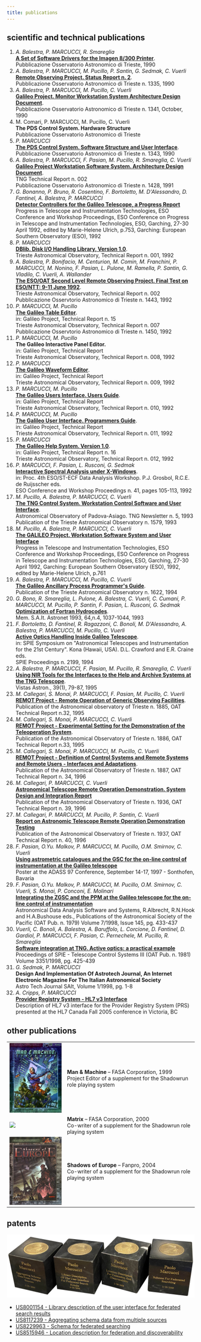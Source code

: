 ```yaml
---
title: publications
---
```

## scientific and technical publications

1.	*A. Balestra, P. MARCUCCI, R. Smareglia*<br/>
<a href="01 - A Set of Software Drivers for the Imagen 8-300 Printer.pdf">**A Set of Software Drivers for the Imagen 8/300 Printer**</a>. <br/>
Pubblicazione Osservatorio Astronomico di Trieste, 1990 
2.	*A. Balestra, P. MARCUCCI, M. Pucillo, P. Santin, G. Sedmak, C. Vuerli*<br/>
<a href="02 - Remote Observing Project. Status Report n. 2.pdf">**Remote Observing Project. Status Report n. 2**</a>. <br/>
Pubblicazione Osservatorio Astronomico di Trieste n. 1335, 1990 
3.	*A. Balestra, P. MARCUCCI, M. Pucillo, C. Vuerli*<br/>
<a href="03 - Galileo Project. Monitor Workstation System Architecture Design Document.pdf">**Galileo Project. Monitor Workstation System Architecture Design Document**</a>. <br/>
Pubblicazione Osservatorio Astronomico di Trieste n. 1341, October, 1990 
4.	M. Comari, P. MARCUCCI, M. Pucillo, C. Vuerli<br/>
**The PDS Control System. Hardware Structure**<br/>
Pubblicazione Osservatorio Astronomico di Trieste
5.	*P. MARCUCCI*<br/>
<a href="05 - The PDS Control System. Software Structure and User Interface.pdf">**The PDS Control System. Software Structure and User Interface**</a>.<br/>
Pubblicazione Osservatorio Astronomico di Trieste n. 1343, 1990 
6.	*A. Balestra, P. MARCUCCI, F. Pasian, M. Pucillo, R. Smareglia, C. Vuerli*<br/>
<a href="06 - Galileo Project Workstation Software System. Architecture Design Document.pdf">**Galileo Project Workstation Software System. Architecture Design Document**</a>.<br/>
TNG Technical Report n. 002<br/>
Pubblicazione Osservatorio Astronomico di Trieste n. 1428, 1991 
7.	*G. Bonanno, P. Bruno, R. Cosentino, F. Bortoletto, M. D'Alessandro, D. Fantinel, A. Balestra, P. MARCUCCI*<br/>
<a href="07 - Detector Controllers for the Galileo Telescope, a Progress Report.pdf">**Detector Controllers for the Galileo Telescope, a Progress Report**</a> <br/>
Progress in Telescope and Instrumentation Technologies, ESO Conference and Workshop Proceedings, ESO Conference on Progress in Telescope and Instrumentation Technologies, ESO, Garching, 27-30 April 1992, edited by Marie-Helene Ulrich, p.753, Garching: European Southern Observatory (ESO), 1992 
8.	*P. MARCUCCI*<br/>
<a href="08 - DBlib. Disk IO Handling Library, version 1.0.pdf">**DBlib. Disk I/O Handling Library, Version 1.0**</a>.<br/>
Trieste Astronomical Observatory, Technical Report n. 001, 1992 
9.	*A. Balestra, P. Bonifacio, M. Centurion, M. Comin, M. Franchini, P. MARCUCCI, M. Nonino, F. Pasian, L. Pulone, M. Ramella, P. Santin, G. Vladilo, C. Vuerli, A. Wallander*<br/>
<a href="09 - The ESOOAT Second Level Remote Observing Project. Final Test on ESONTT 9-11 June 1992.pdf">**The ESO/OAT Second Level Remote Observing Project. Final Test on ESO/NTT: 9-11 June 1992**</a>.<br/>
Trieste Astronomical Observatory, Technical Report n. 002<br/>
Pubblicazione Osservtorio Astronomico di Trieste n. 1443, 1992 
10.	*P. MARCUCCI, M. Pucillo*<br/>
<a href="10 - The Galileo Table Editor.pdf">**The Galileo Table Editor**</a>. <br/>
in: Galileo Project, Technical Report n. 15<br/>
Trieste Astronomical Observatory, Technical Report n. 007<br/>
Pubblicazione Osservtorio Astronomico di Trieste n. 1450, 1992 
11.	*P. MARCUCCI, M. Pucillo*<br/>
**The Galileo Interactive Panel Editor.** <br/>
in: Galileo Project, Technical Report<br/>
Trieste Astronomical Observatory, Technical Report n. 008, 1992 
12.	*P. MARCUCCI*<br/>
<a href="12 - The Galileo Waveform Editor.pdf">**The Galileo Waveform Editor**</a>. <br/>
in: Galileo Project, Technical Report<br/>
Trieste Astronomical Observatory, Technical Report n. 009, 1992 
13.	*P. MARCUCCI, M. Pucillo*<br/>
<a href="13 - The Galileo User Interface User's Guide.pdf">**The Galileo Users Interface. Users Guide**</a>.<br/>
in: Galileo Project, Technical Report<br/>
Trieste Astronomical Observatory, Technical Report n. 010, 1992 
14.	*P. MARCUCCI, M. Pucillo*<br/>
<a href="14 - The Galileo User Interface Programmer's Guide.pdf">**The Galileo User Interface. Programmers Guide**</a>.<br/>
in: Galileo Project, Technical Report<br/>
Trieste Astronomical Observatory, Technical Report n. 011, 1992 
15.	*P. MARCUCCI*<br/>
<a href="15 - The Galileo Help System, version 1.0.pdf">**The Galileo Help System. Version 1.0**</a>.<br/>
in: Galileo Project, Technical Report n. 16<br/>
Trieste Astronomical Observatory, Technical Report n. 012, 1992 
16.	*P. MARCUCCI, F. Pasian, L. Rusconi, G. Sedmak*<br/>
<a href="16 - Interactive Spectral Analysis under X-Windows.pdf">**Interactive Spectral Analysis under X-Windows**</a>. <br/>
in: Proc. 4th ESO/ST-ECF Data Analysis Workshop. P.J. Grosbol, R.C.E. de Ruijsscher eds.<br/>
ESO Conference and Workshop Proceedings n. 41, pages 105-113, 1992 
17.	*M. Pucillo, A. Balestra, P. MARCUCCI, C. Vuerli*<br/>
<a href="17 - The TNG Control System. Workstation Control Software and User Interface (on TNG Newsletter 5, Sept. 1993).pdf">**The TNG Control System. Workstation Control Software and User Interface**</a>. <br/>
Astronomical Observatory of Padova-Asiago. TNG Newsletter n. 5, 1993 <br/>
Publication of the Trieste Astronomical Observatory n. 1579, 1993
18.	*M. Pucillo, A. Balestra, P. MARCUCCI, C. Vuerli*<br/>
<a href="18 - The GALILEO Project. Workstation Control Software and User Interface (on Progress in Telescope and Instrumentation Technologies, Apr. 1992).pdf">**The GALILEO Project. Workstation Software System and User Interface**</a><br/>
Progress in Telescope and Instrumentation Technologies, ESO Conference and Workshop Proceedings, ESO Conference on Progress in Telescope and Instrumentation Technologies, ESO, Garching, 27-30 April 1992, Garching: European Southern Observatory (ESO), 1992, edited by Marie-Helene Ulrich, p.761
18.	*A. Balestra, P. MARCUCCI, M. Pucillo, C. Vuerli*<br/>
<a href="19 - The Galileo Ancillary Process Programmer's Guide.pdf">**The Galileo Ancillary Process Programmer's Guide**</a>. <br/>
Publication of the Trieste Astronomical Observatory n. 1622, 1994 
19.	*G. Bono, R. Smareglia, L. Pulone, A. Balestra, C. Vuerli, C. Cumani, P. MARCUCCI, M. Pucillo, P. Santin, F. Pasian, L. Rusconi, G. Sedmak*<br/>
<a href="20 - Optimization of Fortran Hydrocodes.pdf">**Optimization of Fortran Hydrocodes**</a>. <br/>
Mem. S.A.It. Astronet 1993, 64,n.4, 1037-1044, 1993 
20.	*F. Bortoletto, D. Fantinel, R. Ragazzoni, C. Bonoli, M. D'Alessandro, A. Balestra, P. MARCUCCI, M. Pucillo, C. Vuerli*<br/>
<a href="21 - Active Optics Handling Inside Galileo Telescope.pdf">**Active Optics Handling Inside Galileo Telescope**</a>. <br/>
in: SPIE Symposium on "Astronomical Telescopes and Instrumentation for the 21st Century". Kona (Hawaii, USA). D.L. Crawford and E.R. Craine eds.<br/>
SPIE Proceedings n. 2199, 1994 
21.	*A. Balestra, P. MARCUCCI, F. Pasian, M. Pucillo, R. Smareglia, C. Vuerli*<br/>
<a href="22 - Using NIR tools for the interfaces to the help and archive systems at the TNG telescope.pdf">**Using NIR Tools for the Interfaces to the Help and Archive Systems at the TNG Telescope**</a>. <br/>
Vistas Astron., 39(1), 79-87, 1995 
22.	*M. Callegari, S. Monai, P. MARCUCCI, F. Pasian, M. Pucillo, C. Vuerli*<br/>
<a href="23 - REMOT Project - Remote Operation of Generic Observing Facilities.pdf">**REMOT Project - Remote Operation of Generic Observing Facilities**</a>. <br/>
Publication of the Astronomical observatory of Trieste n. 1885, OAT Technical Report n.32, 1995 
23.	*M. Callegari, S. Monai, P. MARCUCCI, C. Vuerli*<br/>
<a href="24 - REMOT Project - Experimental Setting for the Demonstration of the Teleoperation System.pdf">**REMOT Project - Experimental Setting for the Demonstration of the Teleoperation System**</a>. <br/>
Publication of the Astronomical Observatory of Trieste n. 1886, OAT Technical Report n.33, 1995 
24.	*M. Callegari, S. Monai, P. MARCUCCI, M. Pucillo, C. Vuerli*<br/>
<a href="25 - REMOT Project - Definition of Control Systems and Remote Systems and Remote Users - Interfaces and Adaptations.pdf">**REMOT Project - Definition of Control Systems and Remote Systems and Remote Users - Interfaces and Adaptations**</a>. <br/>
Publication of the Astronomical Observatory of Trieste n. 1887, OAT Technical Report n. 34, 1996 
25.	*M. Callegari, P. MARCUCCI, C. Vuerli*<br/>
<a href="26 - Astronomical Telescope Remote Operation Demonstration. System Design and Integration Report.pdf">**Astronomical Telescope Remote Operation Demonstration. System Design and Integration Report**</a><br/>
Publication of the Astronomical Observatory of Trieste n. 1936, OAT Technical Report n. 39, 1996
26.	*M. Callegari, P. MARCUCCI, M. Pucillo, P. Santin, C. Vuerli*<br/>
<a href="27 - Report on Astronomic Telescope Remote Operation Demonstration Testing.pdf">**Report on Astronomic Telescope Remote Operation Demonstration Testing**</a><br/>
Publication of the Astronomical Observatory of Trieste n. 1937, OAT Technical Report n. 40, 1996
27.	*F. Pasian, O.Yu. Malkov, P. MARCUCCI, M. Pucillo, O.M. Smirnov, C. Vuerli*<br/>
<a href="28 - Using astrometric catalogues and the GSC for the on-line control of instrumentation at the Galileo telescope.pdf">**Using astrometric catalogues and the GSC for the on-line control of instrumentation at the Galileo telescope**</a><br/>
Poster at the ADASS 97 Conference, September 14-17, 1997 - Sonthofen, Bavaria
28.	*F. Pasian, O.Yu. Malkov, P. MARCUCCI, M. Pucillo, O.M. Smirnov, C. Vuerli, S. Monai, P. Conconi, E. Molinari*<br/>
<a href="29 - Integrating the ZGSC and PPM at the Galileo Telescope for On-line Control of Instrumentation.pdf">**Integrating the ZGSC and the PPM at the Galileo telescope for the on-line control of instrumentation**</a><br/>
Astronomical Data Analysis Software and Systems, R.Albrecht, R.N.Hook and H.A.Bushouse eds., Publications of the Astronomical Society of the Pacific (OAT Pub. n. 1979) Volume 7/1998, Issue 145, pg. 433-437
29.	*Vuerli, C. Bonoli, A. Balestra, A. Baruffolo, L. Corcione, D. Fantinel, D. Gardiol, P. MARCUCCI, F. Pasian, C. Pernechele, M. Pucillo, R. Smareglia*<br/>
<a href="30 - Software integration at TNG. Active optics a practical example.pdf">**Software integration at TNG. Active optics: a practical example**</a><br/>
Proceedings of SPIE - Telescope Control Systems III (OAT Pub. n. 1981) Volume 3351/1998, pg. 425-439
30.	*G. Sedmak, P. MARCUCCI*<br/>
**Design And Implementation Of Astrotech Journal, An Internet Electronic Magazine For The Italian Astronomical Society**<br/>
Astro Tech Journal SAIt, Volume 1/1998, pg. 1-8<br/>
32. *A. Cripps, P. MARCUCCI*<br/>
<a href="32 - Provider Registry System - HL7 v3 Interface.pdf">**Provider Registry System - HL7 v3 Interface**</a><br/>
Description of HL7 v3 interface for the Provider Registry System (PRS) presented at the HL7 Canada Fall 2005 conference in Victoria, BC<br/>

## other publications
|  |  |
| --- | --- |
| <img src="sr-man-and-machine.png" style="width:200px"/> | __Man & Machine__ – FASA Corporation, 1999<br/>Project Editor of a supplement for the Shadowrun role playing system |
| <img src="sr-matrix.png" style="width:200px"/> | __Matrix__ – FASA Corporation, 2000<br/>Co-writer of a supplement for the Shadowrun role playing system |
| <img src="sr-shadows-of-europe.png" style="width:200px"/> | __Shadows of Europe__ – Fanpro, 2004<br/>Co-writer of a supplement for the Shadowrun role playing system |

## patents

![](patentcubes.png)

* [US8001154 - Library description of the user interface for federated search results](US8001154%20-%20Library%20description%20of%20the%20user%20interface%20for%20federated%20search%20results.pdf)
* [US8117239 - Aggregating schema data from multiple sources](US8117239%20-%20Aggregating%20schema%20data%20from%20multiple%20sources.pdf)
* [US8229963 - Schema for federated searching](US8229963%20-%20Schema%20for%20federated%20searching.pdf)
* [US8515946 - Location description for federation and discoverability](US8515946%20-%20Location%20description%20for%20federation%20and%20discoverability.pdf)